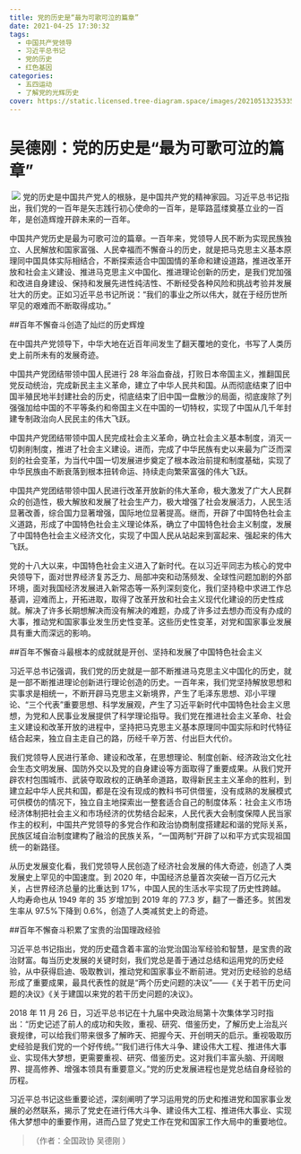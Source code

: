 ```yaml
---
title: 党的历史是“最为可歌可泣的篇章”
date: 2021-04-25 17:30:32
tags:
  - 中国共产党领导
  - 习近平总书记
  - 党的历史
  - 红色基因
categories:
  - 五四运动
  - 了解党的光辉历史
cover: https://static.licensed.tree-diagram.space/images/20210513235335.jpg
---
```


# 吴德刚：党的历史是“最为可歌可泣的篇章”

​ ![](党的历史是“最为可歌可泣的篇章”.jpg)
党的历史是中国共产党人的根脉，是中国共产党的精神家园。习近平总书记指出，我们党的一百年是矢志践行初心使命的一百年，是筚路蓝缕奠基立业的一百年，是创造辉煌开辟未来的一百年。

中国共产党历史是最为可歌可泣的篇章。一百年来，党领导人民不断为实现民族独立、人民解放和国家富强、人民幸福而不懈奋斗的历史，就是把马克思主义基本原理同中国具体实际相结合，不断探索适合中国国情的革命和建设道路，推进改革开放和社会主义建设、推进马克思主义中国化、推进理论创新的历史，是我们党加强和改进自身建设、保持和发展先进性纯洁性、不断经受各种风险和挑战考验并发展壮大的历史。正如习近平总书记所说：“我们的事业之所以伟大，就在于经历世所罕见的艰难而不断取得成功。”

##百年不懈奋斗创造了灿烂的历史辉煌

在中国共产党领导下，中华大地在近百年间发生了翻天覆地的变化，书写了人类历史上前所未有的发展奇迹。

中国共产党团结带领中国人民进行 28 年浴血奋战，打败日本帝国主义，推翻国民党反动统治，完成新民主主义革命，建立了中华人民共和国。从而彻底结束了旧中国半殖民地半封建社会的历史，彻底结束了旧中国一盘散沙的局面，彻底废除了列强强加给中国的不平等条约和帝国主义在中国的一切特权，实现了中国从几千年封建专制政治向人民民主的伟大飞跃。

中国共产党团结带领中国人民完成社会主义革命，确立社会主义基本制度，消灭一切剥削制度，推进了社会主义建设。进而，完成了中华民族有史以来最为广泛而深刻的社会变革，为当代中国一切发展进步奠定了根本政治前提和制度基础，实现了中华民族由不断衰落到根本扭转命运、持续走向繁荣富强的伟大飞跃。

中国共产党团结带领中国人民进行改革开放新的伟大革命，极大激发了广大人民群众的创造性，极大解放和发展了社会生产力，极大增强了社会发展活力，人民生活显著改善，综合国力显著增强，国际地位显著提高。继而，开辟了中国特色社会主义道路，形成了中国特色社会主义理论体系，确立了中国特色社会主义制度，发展了中国特色社会主义经济文化，实现了中国人民从站起来到富起来、强起来的伟大飞跃。

党的十八大以来，中国特色社会主义进入了新时代。在以习近平同志为核心的党中央领导下，面对世界经济复苏乏力、局部冲突和动荡频发、全球性问题加剧的外部环境，面对我国经济发展进入新常态等一系列深刻变化，我们坚持稳中求进工作总基调，迎难而上，开拓进取，取得了改革开放和社会主义现代化建设的历史性成就。解决了许多长期想解决而没有解决的难题，办成了许多过去想办而没有办成的大事，推动党和国家事业发生历史性变革。这些历史性变革，对党和国家事业发展具有重大而深远的影响。

##百年不懈奋斗最根本的成就就是开创、坚持和发展了中国特色社会主义

习近平总书记强调，我们党的历史就是一部不断推进马克思主义中国化的历史，就是一部不断推进理论创新进行理论创造的历史。一百年来，我们党坚持解放思想和实事求是相统一，不断开辟马克思主义新境界，产生了毛泽东思想、邓小平理论、“三个代表”重要思想、科学发展观，产生了习近平新时代中国特色社会主义思想，为党和人民事业发展提供了科学理论指导。我们党在推进社会主义革命、社会主义建设和改革开放的进程中，坚持把马克思主义基本原理同中国实际和时代特征结合起来，独立自主走自己的路，历经千辛万苦、付出巨大代价。

我们党领导人民进行革命、建设和改革，在思想理论、制度创新、经济政治文化社会生态文明发展、国防外交以及党的自身建设等方面取得了重要成果。从我们党开辟农村包围城市、武装夺取政权的正确革命道路，取得新民主主义革命的胜利，到建立起中华人民共和国，都是在没有现成的教科书可供借鉴，没有成熟的发展模式可供模仿的情况下，独立自主地探索出一整套适合自己的制度体系：社会主义市场经济体制把社会主义和市场经济的优势结合起来，人民代表大会制度保障人民当家作主的权利，中国共产党领导的多党合作和政治协商制度搭建起和谐的党际关系，民族区域自治制度建构了融洽的民族关系，“一国两制”开辟了以和平方式实现祖国统一的新路径。

从历史发展变化看，我们党领导人民创造了经济社会发展的伟大奇迹，创造了人类发展史上罕见的中国速度。到 2020 年，中国经济总量首次突破一百万亿元大关，占世界经济总量的比重达到 17%，中国人民的生活水平实现了历史性跨越。人均寿命也从 1949 年的 35 岁增加到 2019 年的 77.3 岁，翻了一番还多。贫困发生率从 97.5%下降到 0.6%，创造了人类减贫史上的奇迹。

##百年不懈奋斗积累了宝贵的治国理政经验

习近平总书记指出，党的历史蕴含着丰富的治党治国治军经验和智慧，是宝贵的政治财富。每当历史发展的关键时刻，我们党总是善于通过总结和运用党的历史经验，从中获得启迪、吸取教训，推动党和国家事业不断前进。党对历史经验的总结形成了重要成果，最具代表性的就是“两个历史问题的决议”——《关于若干历史问题的决议》《关于建国以来党的若干历史问题的决议》。

2018 年 11 月 26 日，习近平总书记在十九届中央政治局第十次集体学习时指出：“历史记述了前人的成功和失败，重视、研究、借鉴历史，了解历史上治乱兴衰规律，可以给我们带来很多了解昨天、把握今天、开创明天的启示。重视吸取历史经验是我们党的一个好传统。”“我们进行伟大斗争、建设伟大工程、推进伟大事业、实现伟大梦想，更需要重视、研究、借鉴历史。这对我们丰富头脑、开阔眼界、提高修养、增强本领具有重要意义。”党的历史发展进程也是党总结自身经验的历程。

习近平总书记这些重要论述，深刻阐明了学习运用党的历史和推进党和国家事业发展的必然联系，揭示了党史在进行伟大斗争、建设伟大工程、推进伟大事业、实现伟大梦想中的重要作用，进而凸显了党史工作在党和国家工作大局中的重要地位。

> （作者：全国政协 吴德刚 ）
